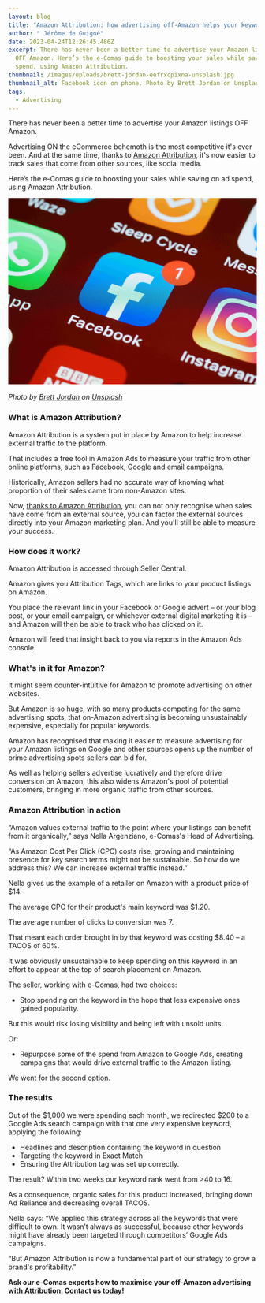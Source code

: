 ```yaml
---
layout: blog
title: "Amazon Attribution: how advertising off-Amazon helps your keyword ranking"
author: " Jérôme de Guigné"
date: 2023-04-24T12:26:45.486Z
excerpt: There has never been a better time to advertise your Amazon listings
  OFF Amazon. Here’s the e-Comas guide to boosting your sales while saving on ad
  spend, using Amazon Attribution.
thumbnail: /images/uploads/brett-jordan-eefrxcpixna-unsplash.jpg
thumbnail_alt: Facebook icon on phone. Photo by Brett Jordan on Unsplash
tags:
  - Advertising
---
```

<!--StartFragment-->

There has never been a better time to advertise your Amazon listings OFF Amazon.

Advertising ON the eCommerce behemoth is the most competitive it's ever been. And at the same time, thanks to [Amazon Attribution](https://advertising.amazon.com/solutions/products/amazon-attribution), it's now easier to track sales that come from other sources, like social media.

Here’s the e-Comas guide to boosting your sales while saving on ad spend, using Amazon Attribution.

![Photo of phone icons including Facebook](/images/uploads/untitled-design-40-.png "Photo by Brett Jordan on Unsplash")

*Photo by [Brett Jordan](https://unsplash.com/@brett_jordan?utm_source=unsplash&utm_medium=referral&utm_content=creditCopyText) on [Unsplash](https://unsplash.com/photos/EefRxCpIxnA?utm_source=unsplash&utm_medium=referral&utm_content=creditCopyText)*

### What is Amazon Attribution?

Amazon Attribution is a system put in place by Amazon to help increase external traffic to the platform.

That includes a free tool in Amazon Ads to measure your traffic from other online platforms, such as Facebook, Google and email campaigns.

Historically, Amazon sellers had no accurate way of knowing what proportion of their sales came from non-Amazon sites.

Now, [thanks to Amazon Attribution](https://e-comas.com/2022/03/16/amazon-attribution-what-you-need-to-know.html), you can not only recognise when sales have come from an external source, you can factor the external sources directly into your Amazon marketing plan. And you'll still be able to measure your success.

### How does it work?

Amazon Attribution is accessed through Seller Central.

Amazon gives you Attribution Tags, which are links to your product listings on Amazon.

You place the relevant link in your Facebook or Google advert – or your blog post, or your email campaign, or whichever external digital marketing it is – and Amazon will then be able to track who has clicked on it.

Amazon will feed that insight back to you via reports in the Amazon Ads console.

### What's in it for Amazon?

It might seem counter-intuitive for Amazon to promote advertising on other websites.

But Amazon is so huge, with so many products competing for the same advertising spots, that on-Amazon advertising is becoming unsustainably expensive, especially for popular keywords.

Amazon has recognised that making it easier to measure advertising for your Amazon listings on Google and other sources opens up the number of prime advertising spots sellers can bid for.

As well as helping sellers advertise lucratively and therefore drive conversion on Amazon, this also widens Amazon's pool of potential customers, bringing in more organic traffic from other sources.

### Amazon Attribution in action

“Amazon values external traffic to the point where your listings can benefit from it organically,” says Nella Argenziano, e-Comas's Head of Advertising.

“As Amazon Cost Per Click (CPC) costs rise, growing and maintaining presence for key search terms might not be sustainable. So how do we address this? We can increase external traffic instead.”

Nella gives us the example of a retailer on Amazon with a product price of $14.

The average CPC for their product's main keyword was $1.20.

The average number of clicks to conversion was 7.

That meant each order brought in by that keyword was costing $8.40 – a TACOS of 60%.

It was obviously unsustainable to keep spending on this keyword in an effort to appear at the top of search placement on Amazon.

The seller, working with e-Comas, had two choices:

* Stop spending on the keyword in the hope that less expensive ones gained popularity. 

But this would risk losing visibility and being left with unsold units.

Or:

* Repurpose some of the spend from Amazon to Google Ads, creating campaigns that would drive external traffic to the Amazon listing.

We went for the second option.

### The results

Out of the $1,000 we were spending each month, we redirected $200 to a Google Ads search campaign with that one very expensive keyword, applying the following:

* Headlines and description containing the keyword in question
* Targeting the keyword in Exact Match
* Ensuring the Attribution tag was set up correctly.

The result? Within two weeks our keyword rank went from >40 to 16.

As a consequence, organic sales for this product increased, bringing down Ad Reliance and decreasing overall TACOS.

Nella says: “We applied this strategy across all the keywords that were difficult to own. It wasn’t always as successful, because other keywords might have already been targeted through competitors’ Google Ads campaigns.

“But Amazon Attribution is now a fundamental part of our strategy to grow a brand's profitability.”

**Ask our e-Comas experts how to maximise your off-Amazon advertising with Attribution. [Contact us today!](http://e-comas.com/contact.html)**

<!--EndFragment-->